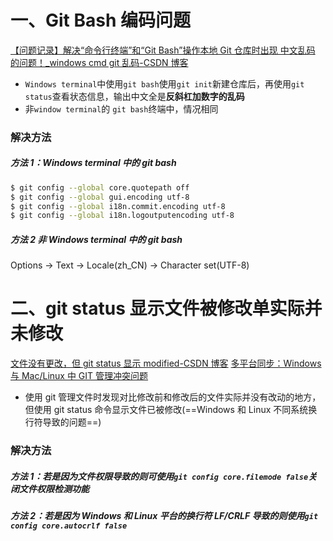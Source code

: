 # 一、Git Bash 编码问题

[【问题记录】解决“命令行终端”和“Git Bash”操作本地 Git 仓库时出现 中文乱码 的问题！\_windows cmd git 乱码-CSDN 博客](https://blog.csdn.net/weixin_43729127/article/details/133185964)

- `Windows terminal`中使用`git bash`使用`git init`新建仓库后，再使用`git status`查看状态信息，输出中文全是**反斜杠加数字的乱码**
- 非`window terminal`的 `git bash`终端中，情况相同

### 解决方法

##### 方法 1：Windows terminal 中的 git bash

```bash
$ git config --global core.quotepath off
$ git config --global gui.encoding utf-8
$ git config --global i18n.commit.encoding utf-8
$ git config --global i18n.logoutputencoding utf-8
```

##### 方法 2 非 Windows terminal 中的 git bash

Options -> Text -> Locale(zh_CN) -> Character set(UTF-8)

# 二、git status 显示文件被修改单实际并未修改

[文件没有更改，但 git status 显示 modified-CSDN 博客](https://blog.csdn.net/Lekaor/article/details/132804005)
[多平台同步：Windows 与 Mac/Linux 中 GIT 管理冲突问题](https://zhuanlan.zhihu.com/p/5847530280?utm_psn=1838573586689961984)

- 使用 git 管理文件时发现对比修改前和修改后的文件实际并没有改动的地方，但使用 git status 命令显示文件已被修改(==Windows 和 Linux 不同系统换行符导致的问题==)

### 解决方法

##### 方法 1：若是因为文件权限导致的则可使用`git config core.filemode false`关闭文件权限检测功能

##### 方法 2：若是因为 Windows 和 Linux 平台的换行符 LF/CRLF 导致的则使用`git config core.autocrlf false`
